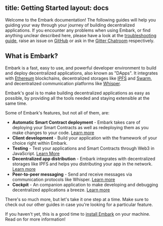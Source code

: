 title: Getting Started
layout: docs
---
Welcome to the Embark documentation! The following guides will help you guiding your way through your journey of building decentralized applications. If you encounter any problems when using Embark, or find anything unclear described here, please have a look at the [troubleshooting guide](troubleshooting.html), raise an issue on [GitHub](https://github.com/embark-framework/embark/issues) or ask in the [Gitter Chatroom](https://gitter.im/embark-framework/Lobby) respectively.

## What is Embark?

Embark is a fast, easy to use, and powerful developer environment to build and deploy decentralized applications, also known as "DApps". It integrates with [Ethereum](https://ethereum.org/) blockchains, decentralized storages like [IPFS](https://ipfs.io) and [Swarm](https://swarm-guide.readthedocs.io/en/latest/introduction.html), and decentralized communication platforms like [Whisper](https://github.com/ethereum/wiki/wiki/Whisper).

Embark's goal is to make building decentralized applications as easy as possible, by providing all the tools needed and staying extensible at the same time.

Some of Embark's features, but not all of them, are:

* **Automatic Smart Contract deployment** - Embark takes care of deploying your Smart Contracts as well as redeploying them as you make changes to your code. [Learn more](/docs/contracts_configuration.html)
* **Client development** - Build your application with the framework of your choice right within Embark.
* **Testing** - Test your applications and Smart Contracts through Web3 in JavaScript. [Learn More](/docs/contracts_testing.html)
* **Decentralized app distribution** - Embark integrates with decentralized storages like IPFS and helps you distributing your app in the network. [Learn more](/docs/storage_configuration.html)
* **Peer-to-peer messaging** - Send and receive messages via communication protocols like Whisper. [Learn more](/docs/messages_configuration.html)
* **Cockpit** - An companion application to make developing and debugging decentralized applications a breeze. [Learn more](/docs/cockpit_introduction.html)

There's so much more, but let's take it one step at a time. Make sure to check out our other guides in case you're looking for a particular feature.

If you haven't yet, this is a good time to [install Embark](installation.html) on your machine. Read on for more information!


